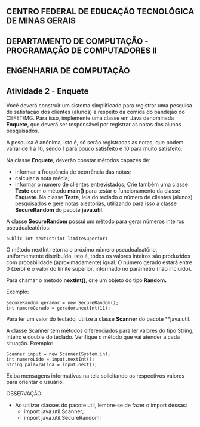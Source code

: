 ## CENTRO FEDERAL DE EDUCAÇÃO TECNOLÓGICA DE MINAS GERAIS

## DEPARTAMENTO DE COMPUTAÇÃO - PROGRAMAÇÃO DE COMPUTADORES II

## ENGENHARIA DE COMPUTAÇÃO

## Atividade 2 - Enquete

Você deverá construir um sistema simplificado para registrar uma pesquisa de satisfação dos
clientes (alunos) a respeito da comida do bandejão do CEFET/MG.
Para isso, implemente uma classe em Java denominada **Enquete**, que deverá ser responsável
por registrar as notas dos alunos pesquisados.

A pesquisa é anônima, isto é, só serão registradas as notas, que podem variar de 1 a 10, sendo 1
para pouco satisfeito e 10 para muito satisfeito.

Na classe **Enquete**, deverão constar métodos capazes de:

* informar a frequência de ocorrência das notas;
* calcular a nota média;
* informar o número de clientes entrevistados;
Crie também uma classe **Teste** com o método **main()** para testar o funcionamento da classe
**Enquete**. Na classe **Teste**, leia do teclado o número de clientes (alunos) pesquisados e gere
notas aleatórias, utilizando para isso a classe **SecureRandom** do pacote **java.util.**

A classe **SecureRandom** possui um método para gerar números inteiros pseudoaleatórios:

```
public int nextInt(int limiteSuperior)
```

O método nextInt retorna o próximo número pseudoaleatório, uniformemente distribuído, isto é,
todos os valores inteiros são produzidos com probabilidade (aproximadamente) igual. O número
gerado estará entre 0 (zero) e o valor do limite superior, informado no parâmetro (não incluído).

Para chamar o método **nextInt()**, crie um objeto do tipo **Random.**

Exemplo:
```
SecureRandom gerador = new SecureRandom();
int numeroGerado = gerador.nextInt(11);
```
Para ler um valor do teclado, utilize a classe **Scanner** do pacote **java.util.

A classe Scanner tem métodos diferenciados para ler valores do tipo String, inteiro e double do
teclado. Verifique o método que vai atender a cada situação.
Exemplo:

```
Scanner input = new Scanner(System.in);
int numeroLido = input.nextInt();
String palavraLida = input.next();
```
Exiba mensagens informativas na tela solicitando os respectivos valores para orientar o usuário.

OBSERVAÇÃO:

* Ao utilizar classes do pacote util, lembre-se de fazer o import dessas:
    * import java.util.Scanner;
    * import java.util.SecureRandom;
